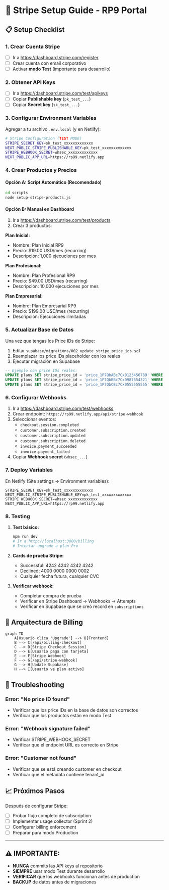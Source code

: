 # 🚀 Stripe Setup Guide - RP9 Portal

## 📋 **Setup Checklist**

### 1. **Crear Cuenta Stripe**
- [ ] Ir a https://dashboard.stripe.com/register
- [ ] Crear cuenta con email corporativo
- [ ] Activar **modo Test** (importante para desarrollo)

### 2. **Obtener API Keys**
- [ ] Ir a https://dashboard.stripe.com/test/apikeys
- [ ] Copiar **Publishable key** (`pk_test_...`)
- [ ] Copiar **Secret key** (`sk_test_...`)

### 3. **Configurar Environment Variables**

Agregar a tu archivo `.env.local` (y en Netlify):

```bash
# Stripe Configuration (TEST MODE)
STRIPE_SECRET_KEY=sk_test_xxxxxxxxxxxxx
NEXT_PUBLIC_STRIPE_PUBLISHABLE_KEY=pk_test_xxxxxxxxxxxxx
STRIPE_WEBHOOK_SECRET=whsec_xxxxxxxxxxxxx
NEXT_PUBLIC_APP_URL=https://rp99.netlify.app
```

### 4. **Crear Productos y Precios**

#### Opción A: Script Automático (Recomendado)
```bash
cd scripts
node setup-stripe-products.js
```

#### Opción B: Manual en Dashboard
1. Ir a https://dashboard.stripe.com/test/products
2. Crear 3 productos:

**Plan Inicial:**
- Nombre: Plan Inicial RP9
- Precio: $19.00 USD/mes (recurring)
- Descripción: 1,000 ejecuciones por mes

**Plan Profesional:**  
- Nombre: Plan Profesional RP9
- Precio: $49.00 USD/mes (recurring)
- Descripción: 10,000 ejecuciones por mes

**Plan Empresarial:**
- Nombre: Plan Empresarial RP9  
- Precio: $199.00 USD/mes (recurring)
- Descripción: Ejecuciones ilimitadas

### 5. **Actualizar Base de Datos**

Una vez que tengas los Price IDs de Stripe:

1. Editar `supabase/migrations/002_update_stripe_price_ids.sql`
2. Reemplazar los price IDs placeholder con los reales
3. Ejecutar migración en Supabase

```sql
-- Ejemplo con price IDs reales:
UPDATE plans SET stripe_price_id = 'price_1P7QbABc7Cx0123456789' WHERE key = 'starter';
UPDATE plans SET stripe_price_id = 'price_1P7QbBBc7Cx0987654321' WHERE key = 'pro';  
UPDATE plans SET stripe_price_id = 'price_1P7QbCBc7Cx0555555555' WHERE key = 'enterprise';
```

### 6. **Configurar Webhooks**

1. Ir a https://dashboard.stripe.com/test/webhooks
2. Crear endpoint: `https://rp99.netlify.app/api/stripe-webhook`
3. Seleccionar eventos:
   - `checkout.session.completed`
   - `customer.subscription.created`  
   - `customer.subscription.updated`
   - `customer.subscription.deleted`
   - `invoice.payment_succeeded`
   - `invoice.payment_failed`
4. Copiar **Webhook secret** (`whsec_...`)

### 7. **Deploy Variables**

En Netlify (Site settings → Environment variables):
```
STRIPE_SECRET_KEY=sk_test_xxxxxxxxxxxxx
NEXT_PUBLIC_STRIPE_PUBLISHABLE_KEY=pk_test_xxxxxxxxxxxxx
STRIPE_WEBHOOK_SECRET=whsec_xxxxxxxxxxxxx
NEXT_PUBLIC_APP_URL=https://rp99.netlify.app
```

### 8. **Testing**

1. **Test básico:**
   ```bash
   npm run dev
   # Ir a http://localhost:3000/billing
   # Intentar upgrade a plan Pro
   ```

2. **Cards de prueba Stripe:**
   - Successful: 4242 4242 4242 4242
   - Declined: 4000 0000 0000 0002
   - Cualquier fecha futura, cualquier CVC

3. **Verificar webhook:**
   - Completar compra de prueba
   - Verificar en Stripe Dashboard → Webhooks → Attempts
   - Verificar en Supabase que se creó record en `subscriptions`

## 🎯 **Arquitectura de Billing**

```mermaid
graph TD
    A[Usuario clica 'Upgrade'] --> B[Frontend]
    B --> C[/api/billing-checkout]
    C --> D[Stripe Checkout Session]
    D --> E[Usuario paga con tarjeta]
    E --> F[Stripe Webhook] 
    F --> G[/api/stripe-webhook]
    G --> H[Update Supabase]
    H --> I[Usuario ve plan activo]
```

## 🔧 **Troubleshooting**

### Error: "No price ID found"
- Verificar que los price IDs en la base de datos son correctos
- Verificar que los productos están en modo Test

### Error: "Webhook signature failed"
- Verificar STRIPE_WEBHOOK_SECRET
- Verificar que el endpoint URL es correcto en Stripe

### Error: "Customer not found"
- Verificar que se está creando customer en checkout
- Verificar que el metadata contiene tenant_id

## 📈 **Próximos Pasos**

Después de configurar Stripe:
- [ ] Probar flujo completo de subscription
- [ ] Implementar usage collector (Sprint 2)
- [ ] Configurar billing enforcement 
- [ ] Preparar para modo Production

---

## ⚠️ **IMPORTANTE:**

- **NUNCA** commits las API keys al repositorio
- **SIEMPRE** usar modo Test durante desarrollo  
- **VERIFICAR** que los webhooks funcionan antes de production
- **BACKUP** de datos antes de migraciones